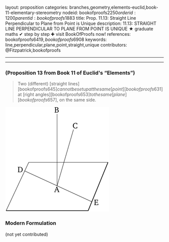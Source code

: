 layout: proposition
categories: branches,geometry,elements-euclid,book-11-elementary-stereometry
nodeid: bookofproofs$2250
orderid: 1200
parentid: bookofproofs$1883
title: Prop. 11.13: Straight Line Perpendicular to Plane from Point is Unique
description: 11.13: STRAIGHT LINE PERPENDICULAR TO PLANE FROM POINT IS UNIQUE &#9733; graduate maths &#10004; step by step &#10010; visit BookOfProofs now!
references: bookofproofs$6419,bookofproofs$6908
keywords: line,perpendicular,plane,point,straight,unique
contributors: @Fitzpatrick,bookofproofs

---


---

### (Proposition 13 from Book 11 of Euclid's “Elements”)

> Two (different) [straight lines][bookofproofs$645] cannot be set up at the same [point][bookofproofs$631] at [right angles][bookofproofs$653] to the same [plane][bookofproofs$657], on the same side.

![fig13e](https://github.com/bookofproofs/bookofproofs.github.io/blob/main/_sources/_assets/images/euclid/Book11/fig13e.png?raw=true)


### Modern Formulation

(not yet contributed)
